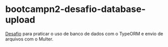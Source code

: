 # bootcampn2-desafio-database-upload

[Desafio](https://github.com/Rocketseat/bootcamp-gostack-desafios/tree/master/desafio-database-upload) para praticar o uso de banco de dados com o TypeORM e envio de arquivos com o Multer.

